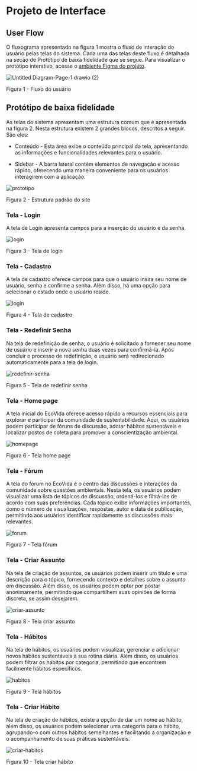 
# Projeto de Interface


## User Flow

O fluxograma apresentado na figura 1 mostra o fluxo de interação do usuário pelas telas do sistema. Cada uma das telas deste fluxo é detalhada na seção de Protótipo de baixa fidelidade que se segue. Para visualizar o protótipo interativo, acesse o [ambiente Figma do projeto](https://www.figma.com/proto/ZGWFdBHeITIK1HuhdenXy5/EcoVida---PUC?type=design&node-id=4-27&t=pDDqPuD6Muygci89-1&scaling=min-zoom&page-id=3%3A248&mode=design).

  ![Untitled Diagram-Page-1 drawio (2)](https://media.discordapp.net/attachments/1038811979856494602/1226972129019297825/user_flow.png?ex=6626b5d7&is=661440d7&hm=83344ada955c324e5c9fe3be11bfdf08aa4c62c2f9537d8aafda575c07397e6e&=&format=webp&quality=lossless&width=931&height=565)

Figura 1 - Fluxo do usuário


## Protótipo de baixa fidelidade

As telas do sistema apresentam uma estrutura comum que é apresentada na figura 2. Nesta estrutura existem 2 grandes blocos, descritos a seguir. São eles:

- Conteúdo - Esta área exibe o conteúdo principal da tela, apresentando as informações e funcionalidades relevantes para o usuário.

 - Sidebar - A barra lateral contém elementos de navegação e acesso rápido, oferecendo uma maneira conveniente para os usuários interagirem com a aplicação.


![prototipo](https://cdn.discordapp.com/attachments/737069685333557319/1229163330095153213/EcoVida_-_baixa_qualidade.png?ex=662eae8e&is=661c398e&hm=b0d4f06c9c100479cf11fd56de3ccae84bebbb5af677cc4579847c8fd400d843&)

Figura 2 - Estrutura padrão do site



### Tela - Login

A tela de Login apresenta campos para a inserção do usuário e da senha.
  
![login](https://media.discordapp.net/attachments/1038811979856494602/1226999681372913755/Tela_login.png?ex=6626cf80&is=66145a80&hm=b74b99bea5f06c8b28cb07fffdb6d0091638b48bb33ca2b9009e31971665b9e7&=&format=webp&quality=lossless&width=906&height=565)

  
 Figura 3 - Tela de login

 ### Tela - Cadastro

A tela de cadastro oferece campos para que o usuário insira seu nome de usuário, senha e confirme a senha. Além disso, há uma opção para selecionar o estado onde o usuário reside.
  
![login](https://media.discordapp.net/attachments/1038811979856494602/1226999653342511164/cadastro_tela.png?ex=6626cf79&is=66145a79&hm=4bcbbfb04f3358f5bb3c7b54f82008303a8bd97165386ffec36a51b049b6b842&=&format=webp&quality=lossless&width=907&height=565)

  
 Figura 4 - Tela de cadastro

 ### Tela - Redefinir Senha

Na tela de redefinição de senha, o usuário é solicitado a fornecer seu nome de usuário e inserir a nova senha duas vezes para confirmá-la. Após concluir o processo de redefinição, o usuário será redirecionado automaticamente para a tela de login.
  
![redefinir-senha](https://media.discordapp.net/attachments/1038811979856494602/1226999233610121276/redefinir_tela.png?ex=6626cf15&is=66145a15&hm=6d6affe6290f9d1d2f33a7049b43d66b53fcfe01cc1b34aa0f6ef970930f9ade&=&format=webp&quality=lossless&width=901&height=565)

  
 Figura 5 - Tela  de redefinir senha





### Tela - Home page

A tela inicial do EcoVida oferece acesso rápido a recursos essenciais para explorar e participar da comunidade de sustentabilidade. Aqui, os usuários podem participar de fóruns de discussão, adotar hábitos sustentáveis e localizar postos de coleta para promover a conscientização ambiental.
  
![homepage](https://cdn.discordapp.com/attachments/737069685333557319/1229164881937436682/EcoVida_-_Home.png?ex=662eb000&is=661c3b00&hm=0aa671d43e4361a57f0e463cd25070ddc1bdcb4813b20fce3345657685d151df&)

Figura 6 - Tela home page


### Tela - Fórum

A tela do fórum no EcoVida é o centro das discussões e interações da comunidade sobre questões ambientais. Nesta tela, os usuários podem visualizar uma lista de tópicos de discussão, ordená-los e filtrá-los de acordo com suas preferências. Cada tópico exibe informações importantes, como o número de visualizações, respostas, autor e data de publicação, permitindo aos usuários identificar rapidamente as discussões mais relevantes.
  
![forum](https://cdn.discordapp.com/attachments/737069685333557319/1229166324828082186/EcoVida_-_Forum.png?ex=662eb158&is=661c3c58&hm=d4103198520a9d0fe944524ef1f968aec37e7aa2d795b1603d6076f64cf9fae5&)

Figura 7 - Tela fórum

### Tela - Criar Assunto

Na tela de criação de assuntos, os usuários podem inserir um título e uma descrição para o tópico, fornecendo contexto e detalhes sobre o assunto em discussão. Além disso, os usuários podem optar por postar anonimamente, permitindo que compartilhem suas opiniões de forma discreta, se assim desejarem.
  
![criar-assunto](https://cdn.discordapp.com/attachments/737069685333557319/1229167759116599366/EcoVida_-_Criar_Assunto.png?ex=662eb2ae&is=661c3dae&hm=c93b88d62db29d856a386f96b7beeb6e53c5c628d0f548571caccb3c7aca38ef&)

Figura 8 - Tela criar assunto


### Tela - Hábitos

Na tela de hábitos, os usuários podem visualizar, gerenciar e adicionar novos hábitos sustentáveis à sua rotina diária. Além disso, os usuários podem filtrar os hábitos por categoria, permitindo que encontrem facilmente hábitos específicos.
  
![habitos](https://cdn.discordapp.com/attachments/737069685333557319/1229168234306080818/EcoVida_-_Habitos.png?ex=662eb31f&is=661c3e1f&hm=acef94e2667de00d638067905b65413bbe001c080e9c8aedf03598d30e8da24e&)

Figura 9 - Tela hábitos


### Tela - Criar Hábito

Na tela de criação de hábitos, existe a opção de dar um nome ao hábito, além disso, os usuários podem selecionar uma categoria para o hábito, agrupando-o com outros hábitos semelhantes e facilitando a organização e o acompanhamento de suas práticas sustentáveis. 

![criar-habitos](https://cdn.discordapp.com/attachments/737069685333557319/1229170807733882942/EcoVida_-_Criar_Habito.png?ex=662eb585&is=661c4085&hm=1b7e0c2f0a0dfd73d2e5c5899acf880320116bf15fe098f35667254e4bc9f26a&)

Figura 10 - Tela criar hábito



